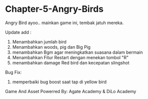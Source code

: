 # Chapter-5-Angry-Birds
Angry Bird 
ayoo.. mainkan game ini, tembak jatuh mereka.

Update add : 
1. Menambahkan jumlah bird
2. Menambahkan woods, pig dan Big Pig
3. menambahkan Bgm agar meningkatkan suasana dalam bermain
4. Menambahkan Fitur Restart dengan menekan tombol "R"
5. menambahkan damage Red bird dan kecepatan slingshot

Bug Fix:
1. memperbaiki bug boost saat tap di yellow bird


Game And Asset Powerred By: Agate Academy & DiLo Academy
